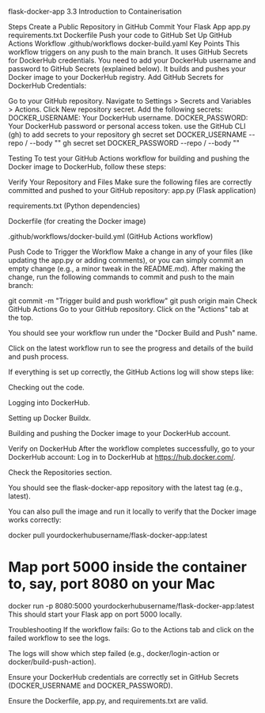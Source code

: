flask-docker-app
3.3 Introduction to Containerisation

Steps
Create a Public Repository in GitHub
Commit Your Flask App
app.py
requirements.txt
Dockerfile
Push your code to GitHub
Set Up GitHub Actions Workflow
.github/workflows
docker-build.yaml
Key Points
This workflow triggers on any push to the main branch.
It uses GitHub Secrets for DockerHub credentials. You need to add your DockerHub username and password to GitHub Secrets (explained below).
It builds and pushes your Docker image to your DockerHub registry.
Add GitHub Secrets for DockerHub Credentials:

Go to your GitHub repository.
Navigate to Settings > Secrets and Variables > Actions.
Click New repository secret.
Add the following secrets:
DOCKER_USERNAME: Your DockerHub username.
DOCKER_PASSWORD: Your DockerHub password or personal access token.
use the GitHub CLI (gh) to add secrets to your repository
gh secret set DOCKER_USERNAME --repo / --body "" gh secret set DOCKER_PASSWORD --repo / --body ""

Testing
To test your GitHub Actions workflow for building and pushing the Docker image to DockerHub, follow these steps:

Verify Your Repository and Files Make sure the following files are correctly committed and pushed to your GitHub repository:
app.py (Flask application)

requirements.txt (Python dependencies)

Dockerfile (for creating the Docker image)

.github/workflows/docker-build.yml (GitHub Actions workflow)

Push Code to Trigger the Workflow Make a change in any of your files (like updating the app.py or adding comments), or you can simply commit an empty change (e.g., a minor tweak in the README.md).
After making the change, run the following commands to commit and push to the main branch:

git commit -m "Trigger build and push workflow"
git push origin main
Check GitHub Actions Go to your GitHub repository.
Click on the "Actions" tab at the top.

You should see your workflow run under the "Docker Build and Push" name.

Click on the latest workflow run to see the progress and details of the build and push process.

If everything is set up correctly, the GitHub Actions log will show steps like:

Checking out the code.

Logging into DockerHub.

Setting up Docker Buildx.

Building and pushing the Docker image to your DockerHub account.

Verify on DockerHub After the workflow completes successfully, go to your DockerHub account:
Log in to DockerHub at https://hub.docker.com/.

Check the Repositories section.

You should see the flask-docker-app repository with the latest tag (e.g., latest).

You can also pull the image and run it locally to verify that the Docker image works correctly:

docker pull yourdockerhubusername/flask-docker-app:latest

# Map port 5000 inside the container to, say, port 8080 on your Mac
docker run -p 8080:5000 yourdockerhubusername/flask-docker-app:latest
This should start your Flask app on port 5000 locally.

Troubleshooting If the workflow fails:
Go to the Actions tab and click on the failed workflow to see the logs.

The logs will show which step failed (e.g., docker/login-action or docker/build-push-action).

Ensure your DockerHub credentials are correctly set in GitHub Secrets (DOCKER_USERNAME and DOCKER_PASSWORD).

Ensure the Dockerfile, app.py, and requirements.txt are valid.